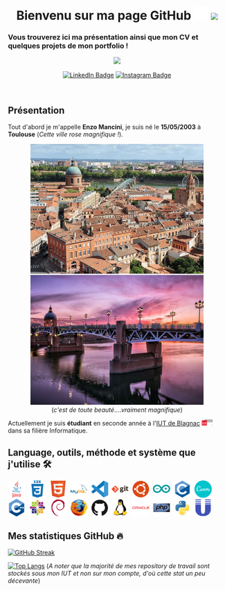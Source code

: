 <h1 align="center">Bienvenu sur ma page GitHub <img src="images/GitHub-Mark-Light-32px.png"> <img src="https://media.giphy.com/media/hvRJCLFzcasrR4ia7z/giphy.gif" width="40"></h1>

  ### Vous trouverez ici ma présentation ainsi que mon CV et quelques projets de mon portfolio !
  
<p align="center"><img src="https://media.giphy.com/media/M9gbBd9nbDrOTu1Mqx/giphy.gif" width="100"/></p>
<p align="center">
<a href="https://www.linkedin.com/in/enzo-mancini-02b768252/"><img src="https://img.shields.io/badge/LinkedIn-blue?style=for-the-badge&logo=linkedin&logoColor=white" alt="LinkedIn Badge"></a>
<a href="https://www.instagram.com/enzo_mnc1/"><img src="https://img.shields.io/badge/Instagram-red?style=for-the-badge&logo=instagram&logoColor=white" alt="Instagram Badge"></a>
</p>
<p align="center"><img src="https://komarev.com/ghpvc/?username=EnzoMancini&style=flat-square&color=blue" alt=""></p>

## Présentation

Tout d'abord je m'appelle **Enzo Mancini**, je suis né le **15/05/2003** à **Toulouse** (_Cette ville rose magnifique !_).
<p align="center">
<img src="images/toulouse_1.png" width="400">  <img src="images/toulouse_2.png" width="400"><br>
  (<i>c'est de toute beauté</i>....<i>vraiment magnifique</i>)
</p>
   
Actuellement je suis **étudiant** en seconde année à l'[IUT de Blagnac](https://www.iut-blagnac.fr/fr) <img src="images/Logo_IUT_Blagnac.png" width="25"> dans sa filière Informatique.

## Language, outils, méthode et système que j'utilise 🛠 &nbsp;

<p>
  <img src="https://github.com/devicons/devicon/blob/master/icons/java/java-original-wordmark.svg" title="Java" alt="Java" width="40" height="40"/>&nbsp;
  <img src="https://github.com/devicons/devicon/blob/master/icons/css3/css3-plain-wordmark.svg"  title="CSS3" alt="CSS" width="40" height="40"/>&nbsp;
  <img src="https://github.com/devicons/devicon/blob/master/icons/html5/html5-original.svg" title="HTML5" alt="HTML" width="40" height="40"/>&nbsp;
  <img src="https://github.com/devicons/devicon/blob/master/icons/mysql/mysql-original-wordmark.svg" title="MySQL"  alt="MySQL" width="40" height="40"/>&nbsp;
  <img src="https://github.com/devicons/devicon/blob/master/icons/vscode/vscode-original.svg" title="VSCode" **alt="vscode" width="40" height="40"/>&nbsp;
  <img src="https://github.com/devicons/devicon/blob/master/icons/git/git-original-wordmark.svg" title="Git" **alt="Git" width="40" height="40"/>&nbsp;
  <img src="https://github.com/devicons/devicon/blob/master/icons/ubuntu/ubuntu-plain.svg" title="Ubuntu" **alt="Ubuntu" width="40" height="40"/>&nbsp;
  <img src="https://github.com/devicons/devicon/blob/master/icons/arduino/arduino-original.svg" title="Arduino" **alt="arduino" width="40" height="40"/>&nbsp;
  <img src="https://github.com/devicons/devicon/blob/master/icons/c/c-original.svg" title="C" **alt="C" width="40" height="40"/>&nbsp;
  <img src="https://github.com/devicons/devicon/blob/master/icons/canva/canva-original.svg" title="Canva" **alt="canva" width="40" height="40"/>&nbsp;
  <img src="https://github.com/devicons/devicon/blob/master/icons/cplusplus/cplusplus-original.svg" title="C++" **alt="C++" width="40" height="40"/>&nbsp;
  <img src="https://github.com/devicons/devicon/blob/master/icons/centos/centos-original.svg" title="CentOS" **alt="CentOS" width="40" height="40"/>&nbsp;
  <img src="https://github.com/devicons/devicon/blob/master/icons/debian/debian-original.svg" title="Debian" **alt="Debian" width="40" height="40"/>&nbsp;
  <img src="https://github.com/devicons/devicon/blob/master/icons/firefox/firefox-original.svg" title="FireFox" **alt="FireFox" width="40" height="40"/>&nbsp;
  <img src="https://github.com/devicons/devicon/blob/master/icons/github/github-original.svg" title="GitHub" **alt="GitHub" width="40" height="40"/>&nbsp;
  <img src="https://github.com/devicons/devicon/blob/master/icons/linux/linux-original.svg" title="Linux" **alt="Linux" width="40" height="40"/>&nbsp;
  <img src="https://github.com/devicons/devicon/blob/master/icons/oracle/oracle-original.svg" title="Oracle" **alt="Oracle" width="40" height="40"/>&nbsp;
  <img src="https://github.com/devicons/devicon/blob/master/icons/php/php-original.svg" title="PHP" **alt="php" width="40" height="40"/>&nbsp;
  <img src="https://github.com/devicons/devicon/blob/master/icons/python/python-original.svg" title="Python" **alt="python" width="40" height="40"/>&nbsp;
  <img src="https://github.com/devicons/devicon/blob/master/icons/unix/unix-original.svg" title="Unix" **alt="unix" width="40" height="40"/>&nbsp;
</p>

## Mes statistiques GitHub 🔥 &nbsp;

[![GitHub Streak](http://github-readme-streak-stats.herokuapp.com?user=EnzoMancini&theme=dark&border_radius=5&locale=fr)](https://git.io/streak-stats)

[![Top Langs](https://github-readme-stats.vercel.app/api/top-langs/?username=EnzoMancini&layout=compact&theme=vision-friendly-dark)](https://github.com/anuraghazra/github-readme-stats)
(_A noter que la majorité de mes repository de travail sont stockés sous mon IUT et non sur mon compte, d'où cette stat un peu décevante_)
